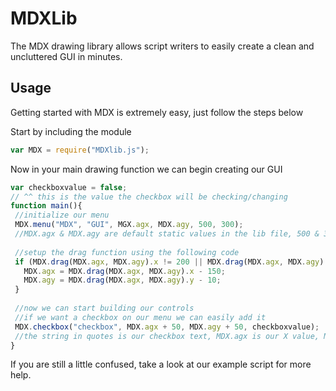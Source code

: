 # MDXLib
 The MDX drawing library allows script writers to easily create a clean and uncluttered GUI in minutes.

## Usage
 Getting started with MDX is extremely easy, just follow the steps below
 
 Start by including the module
 ```javascript
 var MDX = require("MDXlib.js");
 ```
 
 Now in your main drawing function we can begin creating our GUI
 ```javascript
 var checkboxvalue = false;
 // ^^ this is the value the checkbox will be checking/changing
 function main(){
  //initialize our menu
  MDX.menu("MDX", "GUI", MGX.agx, MDX.agy, 500, 300);
  //MDX.agx & MDX.agy are default static values in the lib file, 500 & 300 are width & height. It is recommended you use the default MDX values for the drag control to work
  
  //setup the drag function using the following code
  if (MDX.drag(MDX.agx, MDX.agy).x != 200 || MDX.drag(MDX.agx, MDX.agy).y != 200){
    MDX.agx = MDX.drag(MDX.agx, MDX.agy).x - 150;
    MDX.agy = MDX.drag(MDX.agx, MDX.agy).y - 10;
  }
  
  //now we can start building our controls
  //if we want a checkbox on our menu we can easily add it
  MDX.checkbox("checkbox", MDX.agx + 50, MDX.agy + 50, checkboxvalue);
  //the string in quotes is our checkbox text, MDX.agx is our X value, MDX.agy is our Y value, and checkboxvalue is the changing value.
 }
 ```
 
 If you are still a little confused, take a look at our example script for more help.
